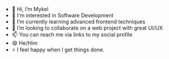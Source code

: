 - 👋 Hi, I’m Mykel
- 👀 I'm interested in Software Development 
- 🌱 I’m currently learning advanced frontend techniques
- 💞️ I’m looking to collaborate on a web project with great UI/UX
- 📫 You can reach me via links to my social profile 
- 😄 He/Him
- ⚡ I feel happy when I get things done.

<!---
Desp001/Desp001 is a ✨ special ✨ repository because its `README.md` (this file) appears on your GitHub profile.
You can click the Preview link to take a look at your changes.
--->
